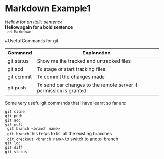 # Markdown Example1 
*Hellow for an italic sentence*  
**Hellow again for a bold sentence**  
``` cd Markdown```

#Useful Commands for git

Command | Explanation
------- | -----------
git status | Show me the tracked and untracked files
git add | To stage or start tracking files
git commit | To commit the changes made
git push | To send our changes to the remote server if permission is granted.

Some very useful git commands that I have learnt so far are:  

``` git clone ```  
``` git push ```  
```git add ```  
``` git pull ```  
``` git branch <branch name>```  
``` git branch``` this helps to list all the existing branches  
``` git checkout <branch name>``` to switch to anoter branch  
```git log```  
```git diff```  
```git status``` 
    
